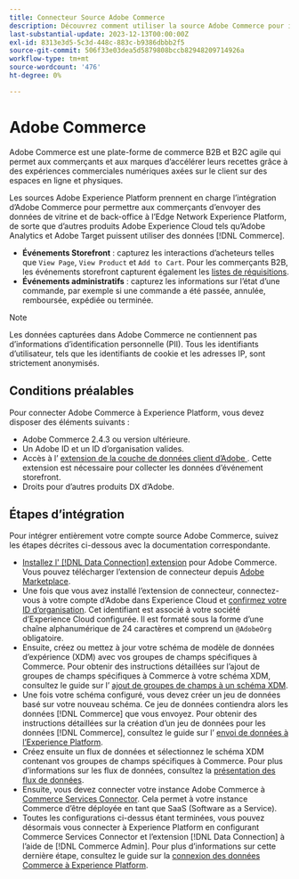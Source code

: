 ```yaml
---
title: Connecteur Source Adobe Commerce
description: Découvrez comment utiliser la source Adobe Commerce pour importer vos données commerciales dans Experience Platform.
last-substantial-update: 2023-12-13T00:00:00Z
exl-id: 8313e3d5-5c3d-448c-883c-b9386dbbb2f5
source-git-commit: 506f33e03dea5d5879808bccb82948209714926a
workflow-type: tm+mt
source-wordcount: '476'
ht-degree: 0%

---
```


# Adobe Commerce

Adobe Commerce est une plate-forme de commerce B2B et B2C agile qui permet aux commerçants et aux marques d’accélérer leurs recettes grâce à des expériences commerciales numériques axées sur le client sur des espaces en ligne et physiques.

Les sources Adobe Experience Platform prennent en charge l’intégration d’Adobe Commerce pour permettre aux commerçants d’envoyer des données de vitrine et de back-office à l’Edge Network Experience Platform, de sorte que d’autres produits Adobe Experience Cloud tels qu’Adobe Analytics et Adobe Target puissent utiliser des données [!DNL Commerce].

* **Événements Storefront** : capturez les interactions d’acheteurs telles que `View Page`, `View Product` et `Add to Cart`. Pour les commerçants B2B, les événements storefront capturent également les [listes de réquisitions](<https://experienceleague.adobe.com/docs/commerce-admin/b2b/requisition-lists/requisition-lists.html?lang=fr>).
* **Événements administratifs** : capturez les informations sur l’état d’une commande, par exemple si une commande a été passée, annulée, remboursée, expédiée ou terminée.

>[!NOTE]
>
>Les données capturées dans Adobe Commerce ne contiennent pas d’informations d’identification personnelle (PII). Tous les identifiants d’utilisateur, tels que les identifiants de cookie et les adresses IP, sont strictement anonymisés.

## Conditions préalables

Pour connecter Adobe Commerce à Experience Platform, vous devez disposer des éléments suivants :

* Adobe Commerce 2.4.3 ou version ultérieure.
* Un Adobe ID et un ID d’organisation valides.
* Accès à l’ [ extension de la couche de données client d’Adobe ](../../../tags/extensions/client/client-data-layer/overview.md). Cette extension est nécessaire pour collecter les données d’événement storefront.
* Droits pour d’autres produits DX d’Adobe.

## Étapes d’intégration

Pour intégrer entièrement votre compte source Adobe Commerce, suivez les étapes décrites ci-dessous avec la documentation correspondante.

* [Installez l&#39; [!DNL Data Connection] extension](https://experienceleague.adobe.com/docs/commerce-merchant-services/data-connection/fundamentals/install.html?lang=fr) pour Adobe Commerce. Vous pouvez télécharger l’extension de connecteur depuis [Adobe Marketplace](https://commercemarketplace.adobe.com/magento-experience-platform-connector.html).
* Une fois que vous avez installé l’extension de connecteur, connectez-vous à votre compte d’Adobe dans Experience Cloud et [ confirmez votre ID d’organisation](https://experienceleague.adobe.com/docs/core-services/interface/administration/organizations.html?lang=fr#concept_EA8AEE5B02CF46ACBDAD6A8508646255). Cet identifiant est associé à votre société d’Experience Cloud configurée. Il est formaté sous la forme d’une chaîne alphanumérique de 24 caractères et comprend un `@AdobeOrg` obligatoire.
* Ensuite, créez ou mettez à jour votre schéma de modèle de données d’expérience (XDM) avec vos groupes de champs spécifiques à Commerce. Pour obtenir des instructions détaillées sur l’ajout de groupes de champs spécifiques à Commerce à votre schéma XDM, consultez le guide sur l’ [ajout de groupes de champs à un schéma XDM](https://experienceleague.adobe.com/docs/commerce-merchant-services/data-connection/fundamentals/update-xdm.html?lang=fr).
* Une fois votre schéma configuré, vous devez créer un jeu de données basé sur votre nouveau schéma. Ce jeu de données contiendra alors les données [!DNL Commerce] que vous envoyez. Pour obtenir des instructions détaillées sur la création d’un jeu de données pour les données [!DNL Commerce], consultez le guide sur l’ [envoi de données à l’Experience Platform](https://experienceleague.adobe.com/docs/platform-learn/implement-mobile-sdk/experience-cloud/platform.html?lang=fr#create-a-dataset).
* Créez ensuite un flux de données et sélectionnez le schéma XDM contenant vos groupes de champs spécifiques à Commerce. Pour plus d’informations sur les flux de données, consultez la [présentation des flux de données](https://experienceleague.adobe.com/docs/experience-platform/datastreams/overview.html?lang=fr).
* Ensuite, vous devez connecter votre instance Adobe Commerce à [Commerce Services Connector](https://experienceleague.adobe.com/docs/commerce-merchant-services/user-guides/integration-services/saas.html?lang=fr). Cela permet à votre instance Commerce d’être déployée en tant que SaaS (Software as a Service).
* Toutes les configurations ci-dessus étant terminées, vous pouvez désormais vous connecter à Experience Platform en configurant Commerce Services Connector et l’extension [!DNL Data Connection] à l’aide de [!DNL Commerce Admin]. Pour plus d’informations sur cette dernière étape, consultez le guide sur la [connexion des données Commerce à Experience Platform](https://experienceleague.adobe.com/docs/commerce-merchant-services/data-connection/fundamentals/connect-data.html?lang=fr).
